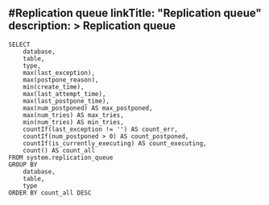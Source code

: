 #Replication queue
linkTitle: "Replication queue"
description: >
    Replication queue
---
```
SELECT
    database,
    table,
    type,
    max(last_exception),
    max(postpone_reason),
    min(create_time),
    max(last_attempt_time),
    max(last_postpone_time),
    max(num_postponed) AS max_postponed,
    max(num_tries) AS max_tries,
    min(num_tries) AS min_tries,
    countIf(last_exception != '') AS count_err,
    countIf(num_postponed > 0) AS count_postponed,
    countIf(is_currently_executing) AS count_executing,
    count() AS count_all
FROM system.replication_queue
GROUP BY
    database,
    table,
    type
ORDER BY count_all DESC
```
